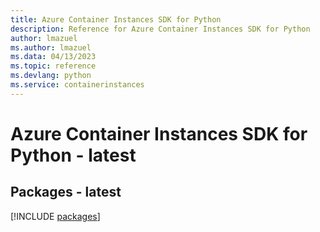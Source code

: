 ```yaml
---
title: Azure Container Instances SDK for Python
description: Reference for Azure Container Instances SDK for Python
author: lmazuel
ms.author: lmazuel
ms.data: 04/13/2023
ms.topic: reference
ms.devlang: python
ms.service: containerinstances
---
```

# Azure Container Instances SDK for Python - latest
## Packages - latest
[!INCLUDE [packages](container-instances-index.md)]